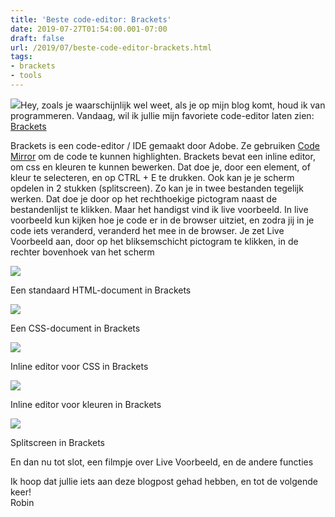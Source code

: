 ```yaml
---
title: 'Beste code-editor: Brackets'
date: 2019-07-27T01:54:00.001-07:00
draft: false
url: /2019/07/beste-code-editor-brackets.html
tags: 
- brackets
- tools
---
```


[![](https://1.bp.blogspot.com/-2DNqGXtkLhc/XTwKyJ5_KTI/AAAAAAAABnw/9hfCNpf4P6cleEU1H34LuwqdsYfKgRMMwCLcBGAs/s200/brackets-seeklogo.com.png)](https://1.bp.blogspot.com/-2DNqGXtkLhc/XTwKyJ5_KTI/AAAAAAAABnw/9hfCNpf4P6cleEU1H34LuwqdsYfKgRMMwCLcBGAs/s1600/brackets-seeklogo.com.png)Hey, zoals je waarschijnlijk wel weet, als je op mijn blog komt, houd ik van programmeren. Vandaag, wil ik jullie mijn favoriete code-editor laten zien: [Brackets](http://brackets.io/)  
  
  
Brackets is een code-editor / IDE gemaakt door Adobe. Ze gebruiken [Code Mirror](https://codemirror.net/) om de code te kunnen highlighten. Brackets bevat een inline editor, om css en kleuren te kunnen bewerken. Dat doe je, door een element, of kleur te selecteren, en op CTRL + E te drukken. Ook kan je je scherm opdelen in 2 stukken (splitscreen). Zo kan je in twee bestanden tegelijk werken. Dat doe je door op het rechthoekige pictogram naast de bestandenlijst te klikken. Maar het handigst vind ik live voorbeeld. In live voorbeeld kun kijken hoe je code er in de browser uitziet, en zodra jij in je code iets veranderd, veranderd het mee in de browser. Je zet Live Voorbeeld aan, door op het bliksemschicht pictogram te klikken, in de rechter bovenhoek van het scherm  
  

[![](https://1.bp.blogspot.com/--0hNpFec8WU/XTwMHtJwcSI/AAAAAAAABn8/RlOclN7x2ZwhyMtL-Ht4F1JVBop4Yz_oQCLcBGAs/s640/brackets1.PNG)](https://1.bp.blogspot.com/--0hNpFec8WU/XTwMHtJwcSI/AAAAAAAABn8/RlOclN7x2ZwhyMtL-Ht4F1JVBop4Yz_oQCLcBGAs/s1600/brackets1.PNG)

  

Een standaard HTML-document in Brackets

  

[![](https://1.bp.blogspot.com/-eLM3CVPqmWc/XTwMVh_IvxI/AAAAAAAABoA/7CP8s08_lGIdDuFsqLiot2pEoTWQoQaLgCLcBGAs/s640/brackets2.PNG)](https://1.bp.blogspot.com/-eLM3CVPqmWc/XTwMVh_IvxI/AAAAAAAABoA/7CP8s08_lGIdDuFsqLiot2pEoTWQoQaLgCLcBGAs/s1600/brackets2.PNG)

  

Een CSS-document in Brackets

  

[![](https://1.bp.blogspot.com/-lWJYMbWxTx8/XTwMf46QxSI/AAAAAAAABoI/_IoKlJYAxcY5xJqWCr5X47srtcJtOMwjACLcBGAs/s640/brackets3.png)](https://1.bp.blogspot.com/-lWJYMbWxTx8/XTwMf46QxSI/AAAAAAAABoI/_IoKlJYAxcY5xJqWCr5X47srtcJtOMwjACLcBGAs/s1600/brackets3.png)

  

Inline editor voor CSS in Brackets 

  

[![](https://1.bp.blogspot.com/-EUdKN-eKPMg/XTwN3ohEU7I/AAAAAAAABoY/KwDpB0cIZ18K7l8UGTt0FkHLAKGbmNPUQCLcBGAs/s640/brackets4.PNG)](https://1.bp.blogspot.com/-EUdKN-eKPMg/XTwN3ohEU7I/AAAAAAAABoY/KwDpB0cIZ18K7l8UGTt0FkHLAKGbmNPUQCLcBGAs/s1600/brackets4.PNG)

  

Inline editor voor kleuren in Brackets

  

[![](https://1.bp.blogspot.com/-vT7tCOa7jR8/XTwOW8w4FLI/AAAAAAAABog/ItN5IS1Mb-kNp1f_uirx6yMWZIni7-P_gCLcBGAs/s640/brackets5.PNG)](https://1.bp.blogspot.com/-vT7tCOa7jR8/XTwOW8w4FLI/AAAAAAAABog/ItN5IS1Mb-kNp1f_uirx6yMWZIni7-P_gCLcBGAs/s1600/brackets5.PNG)

  

Splitscreen in Brackets

  

En dan nu tot slot, een filmpje over Live Voorbeeld, en de andere functies

  

  
  
Ik hoop dat jullie iets aan deze blogpost gehad hebben, en tot de volgende keer!  
Robin
